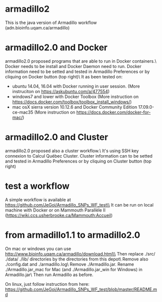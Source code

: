 armadillo2
==========

This is the java version of Armadillo workflow (adn.bioinfo.uqam.ca/armadillo)

# armadillo2.0 and Docker 
armadillo2.0 proposed programs that are able to run in Docker containers.\\
Docker needs to be install and Docker Daemon need to run. Docker information need to be setted and tested in Armadillo Preferences or by cliquing on Docker button (top right)\\
It as been tested on:
- ubuntu 14.04, 16.04 with Docker running in user session. (More instruciton on https://askubuntu.com/a/477554)
- windows7 and lower with Docker Toolbox (More instruction on https://docs.docker.com/toolbox/toolbox_install_windows/)
- mac osX sierra version 10.12.6 and Docker Community Edition 17.09.0-ce-mac35 (More instruction on https://docs.docker.com/docker-for-mac/)

# armadillo2.0 and Cluster
armadillo2.0 proposed also a cluster workflow.\\
It's using SSH key connexion to Calcul Québec Cluster. Cluster information can to be setted and tested in Armadillo Preferences or by cliquing on Cluster button (top right)

# test a workflow
A simple workflow is available at https://github.com/JeGoi/Armadillo_SNPs_WF_test\\
It can be run on local machine with Docker or on Mammouth Parallèle II (https://wiki.ccs.usherbrooke.ca/Mammouth:Accueil)

# from armadillo1.1 to armadillo2.0
On mac or windows you can use http://www.bioinfo.uqam.ca/armadillo/download.html\\
Then replace ./src/ ./data/ ./lib/ directories by the directories from this depot\\
Remove also ./config.dat and ./armadillo.log\\
Remove ./Armadillo.jar. Rename ./Armadillo.jar_mac for Mac (and ./Armadillo.jar_win for Windows) in Armadillo.jar\\
Then run Armadillo as before.

On linux, just follow instruction from here: https://github.com/JeGoi/Armadillo_SNPs_WF_test/blob/master/README.md
